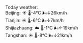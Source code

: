 Today weather:  
Beijing: ☀️   🌡️-4°C 🌬️↓26km/h  
Tianjin: ☀️   🌡️-6°C 🌬️↓7km/h  
Shijiazhuang: ☁️   🌡️-1°C 🌬️←19km/h  
Tangshan: ☀️   🌡️-8°C 🌬️↓21km/h  
